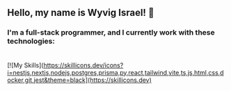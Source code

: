 ## Hello, my name is Wyvig Israel! :space_invader:	

### I'm a full-stack programmer, and I currently work with these technologies:  <br> <br>

[![My Skills](https://skillicons.dev/icons?i=nestjs,nextjs,nodejs,postgres,prisma,py,react,tailwind,vite,ts,js,html,css,docker,git,jest&theme=black](https://skillicons.dev)

